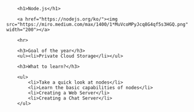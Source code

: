 
        
        <h1>Node.js</h1>

        <a href="https://nodejs.org/ko/"><img src="https://miro.medium.com/max/1400/1*MuVcoMPyJcq8G4qf5s3HGQ.png" width="200"></a>

        <hr>

        <h3>Goal of the year</h3>
        <ul><li>Private Cloud Storage</li></ul>

        <h3>What to learn?</h3>

        <ul>
            <li>Take a quick look at nodes</li>
            <li>Learn the basic capabilities of nodes</li>
            <li>Creating a Web Server</li>
            <li>Creating a Chat Server</li>
        </ul>

